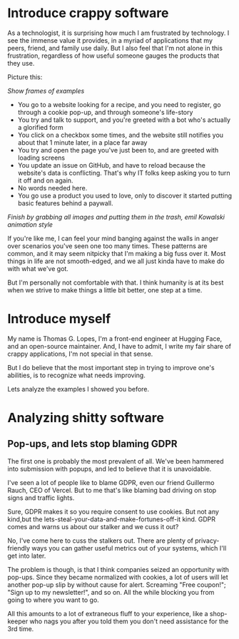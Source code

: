 # Introduce crappy software

As a technologist, it is surprising how much I am frustrated by technology. I see the immense value it provides, in a myriad of applications that my peers, friend, and family use daily. But I also feel that I'm not alone in this frustration, regardless of how useful someone gauges the products that they use.

Picture this:

_Show frames of examples_

- You go to a website looking for a recipe, and you need to register, go through a cookie pop-up, and through someone's life-story
- You try and talk to support, and you're greeted with a bot who's actually a glorified form
- You click on a checkbox some times, and the website still notifies you about that 1 minute later, in a place far away
- You try and open the page you've just been to, and are greeted with loading screens
- You update an issue on GitHub, and have to reload because the website's data is conflicting. That's why IT folks keep asking you to turn it off and on again.
- No words needed here.
- You go use a product you used to love, only to discover it started putting basic features behind a paywall.

_Finish by grabbing all images and putting them in the trash, emil Kowalski animation style_

If you're like me, I can feel your mind banging against the walls in anger over scenarios you've seen one too many times. These patterns are common, and it may seem nitpicky that I'm making a big fuss over it. Most things in life are not smooth-edged, and we all just kinda have to make do with what we've got.

But I'm personally not comfortable with that. I think humanity is at its best when we strive to make things a little bit better, one step at a time.

# Introduce myself

My name is Thomas G. Lopes, I'm a front-end engineer at Hugging Face, and an open-source maintainer. And, I have to admit, I write my fair share of crappy applications, I'm not special in that sense.

But I do believe that the most important step in trying to improve one's abilities, is to recognize what needs improving.

Lets analyze the examples I showed you before.

# Analyzing shitty software

<!--
TODO: List of topics

- [x] Pop-ups
- [ ] Weird UX
    - [ ] Toasts
    - [ ] Forms and input patterns
    - [ ] Auto-fill (use Shine as an example)
- [ ] Accessibility
    - [ ] Non-native components without kbd functionality
    - [ ] Contrast
    - [ ] Scroll jacking
    - [ ] Headings
- [ ] Cache/Local-first
-->

## Pop-ups, and lets stop blaming GDPR

The first one is probably the most prevalent of all. We've been hammered into submission with popups, and led to believe that it is unavoidable.

<!-- TODO: find better analogy for Rauchy  -->

I've seen a lot of people like to blame GDPR, even our friend Guillermo Rauch, CEO of Vercel. But to me that's like blaming bad driving on stop signs and traffic lights.

Sure, GDPR makes it so you require consent to use cookies. But not any kind,but the lets-steal-your-data-and-make-fortunes-off-it kind. GDPR comes and warns us about our stalker and we cuss it out?

No, I've come here to cuss the stalkers out. There are plenty of privacy-friendly ways you can gather useful metrics out of your systems, which I'll get into later.

The problem is though, is that I think companies seized an opportunity with pop-ups. Since they became normalized with cookies, a lot of users will let another pop-up slip by without cause for alert. Screaming "Free coupon!"; "Sign up to my newsletter!", and so on. All the while blocking you from going to where you want to go.

All this amounts to a lot of extraneous fluff to your experience, like a shop-keeper who nags you after you told them you don't need assistance for the 3rd time.
